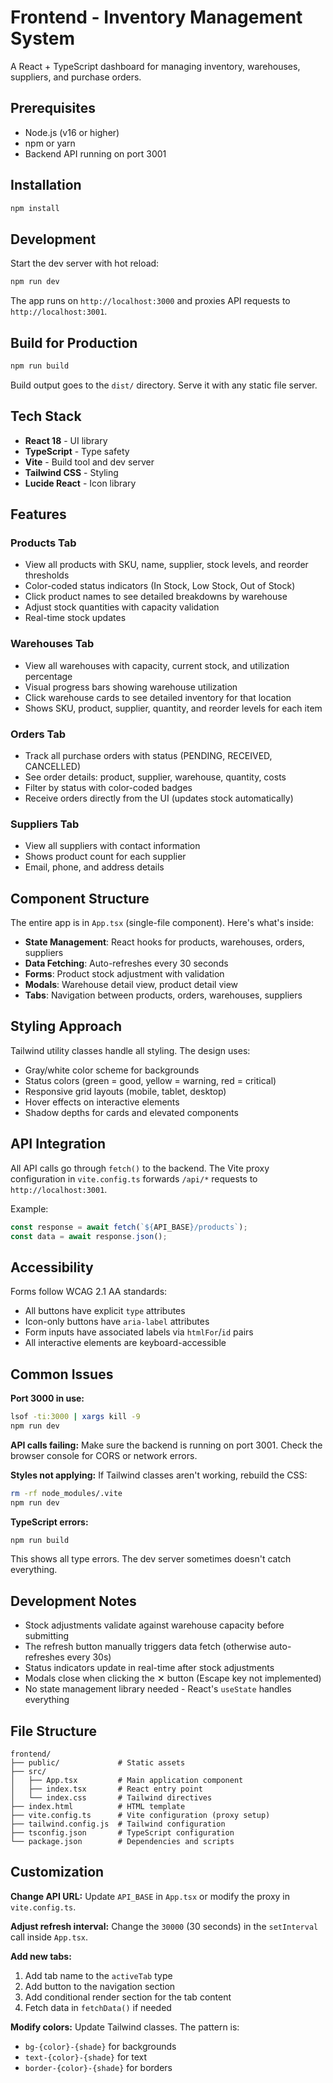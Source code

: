 # Frontend - Inventory Management System

A React + TypeScript dashboard for managing inventory, warehouses, suppliers, and purchase orders.

## Prerequisites

- Node.js (v16 or higher)
- npm or yarn
- Backend API running on port 3001

## Installation

```bash
npm install
```

## Development

Start the dev server with hot reload:

```bash
npm run dev
```

The app runs on `http://localhost:3000` and proxies API requests to `http://localhost:3001`.

## Build for Production

```bash
npm run build
```

Build output goes to the `dist/` directory. Serve it with any static file server.

## Tech Stack

- **React 18** - UI library
- **TypeScript** - Type safety
- **Vite** - Build tool and dev server
- **Tailwind CSS** - Styling
- **Lucide React** - Icon library

## Features

### Products Tab
- View all products with SKU, name, supplier, stock levels, and reorder thresholds
- Color-coded status indicators (In Stock, Low Stock, Out of Stock)
- Click product names to see detailed breakdowns by warehouse
- Adjust stock quantities with capacity validation
- Real-time stock updates

### Warehouses Tab
- View all warehouses with capacity, current stock, and utilization percentage
- Visual progress bars showing warehouse utilization
- Click warehouse cards to see detailed inventory for that location
- Shows SKU, product, supplier, quantity, and reorder levels for each item

### Orders Tab
- Track all purchase orders with status (PENDING, RECEIVED, CANCELLED)
- See order details: product, supplier, warehouse, quantity, costs
- Filter by status with color-coded badges
- Receive orders directly from the UI (updates stock automatically)

### Suppliers Tab
- View all suppliers with contact information
- Shows product count for each supplier
- Email, phone, and address details

## Component Structure

The entire app is in `App.tsx` (single-file component). Here's what's inside:

- **State Management**: React hooks for products, warehouses, orders, suppliers
- **Data Fetching**: Auto-refreshes every 30 seconds
- **Forms**: Product stock adjustment with validation
- **Modals**: Warehouse detail view, product detail view
- **Tabs**: Navigation between products, orders, warehouses, suppliers

## Styling Approach

Tailwind utility classes handle all styling. The design uses:
- Gray/white color scheme for backgrounds
- Status colors (green = good, yellow = warning, red = critical)
- Responsive grid layouts (mobile, tablet, desktop)
- Hover effects on interactive elements
- Shadow depths for cards and elevated components

## API Integration

All API calls go through `fetch()` to the backend. The Vite proxy configuration in `vite.config.ts` forwards `/api/*` requests to `http://localhost:3001`.

Example:
```typescript
const response = await fetch(`${API_BASE}/products`);
const data = await response.json();
```

## Accessibility

Forms follow WCAG 2.1 AA standards:
- All buttons have explicit `type` attributes
- Icon-only buttons have `aria-label` attributes
- Form inputs have associated labels via `htmlFor`/`id` pairs
- All interactive elements are keyboard-accessible

## Common Issues

**Port 3000 in use:**
```bash
lsof -ti:3000 | xargs kill -9
npm run dev
```

**API calls failing:**
Make sure the backend is running on port 3001. Check the browser console for CORS or network errors.

**Styles not applying:**
If Tailwind classes aren't working, rebuild the CSS:
```bash
rm -rf node_modules/.vite
npm run dev
```

**TypeScript errors:**
```bash
npm run build
```
This shows all type errors. The dev server sometimes doesn't catch everything.

## Development Notes

- Stock adjustments validate against warehouse capacity before submitting
- The refresh button manually triggers data fetch (otherwise auto-refreshes every 30s)
- Status indicators update in real-time after stock adjustments
- Modals close when clicking the ✕ button (Escape key not implemented)
- No state management library needed - React's `useState` handles everything

## File Structure

```
frontend/
├── public/             # Static assets
├── src/
│   ├── App.tsx         # Main application component
│   ├── index.tsx       # React entry point
│   └── index.css       # Tailwind directives
├── index.html          # HTML template
├── vite.config.ts      # Vite configuration (proxy setup)
├── tailwind.config.js  # Tailwind configuration
├── tsconfig.json       # TypeScript configuration
└── package.json        # Dependencies and scripts
```

## Customization

**Change API URL:**
Update `API_BASE` in `App.tsx` or modify the proxy in `vite.config.ts`.

**Adjust refresh interval:**
Change the `30000` (30 seconds) in the `setInterval` call inside `App.tsx`.

**Add new tabs:**
1. Add tab name to the `activeTab` type
2. Add button to the navigation section
3. Add conditional render section for the tab content
4. Fetch data in `fetchData()` if needed

**Modify colors:**
Update Tailwind classes. The pattern is:
- `bg-{color}-{shade}` for backgrounds
- `text-{color}-{shade}` for text
- `border-{color}-{shade}` for borders
